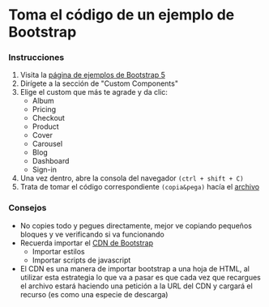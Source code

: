 # Toma el código de un ejemplo de Bootstrap

### Instrucciones

1. Visita la [página de ejemplos de Bootstrap 5](https://getbootstrap.com/docs/5.3/examples)
2. Dirígete a la sección de "Custom Components"
3. Elige el custom que más te agrade y da clic:
    - Album
    - Pricing
    - Checkout
    - Product
    - Cover
    - Carousel
    - Blog
    - Dashboard
    - Sign-in
4. Una vez dentro, abre la consola del navegador `(ctrl + shift + C)`
5. Trata de tomar el código correspondiente `(copia&pega)` hacía el [archivo](ejercicio.html)

### Consejos

* No copies todo y pegues directamente, mejor ve copiando pequeños bloques y ve verificando si va funcionando
* Recuerda importar el [CDN de Bootstrap](https://getbootstrap.com/docs/5.3/getting-started/introduction/)
    - Importar estilos
    - Importar scripts de javascript
* El CDN es una manera de importar bootstrap a una hoja de HTML, al utilizar esta estrategia lo que va a pasar es que cada vez que recargues el archivo estará haciendo una petición a la URL del CDN y cargará el recurso (es como una especie de descarga) 